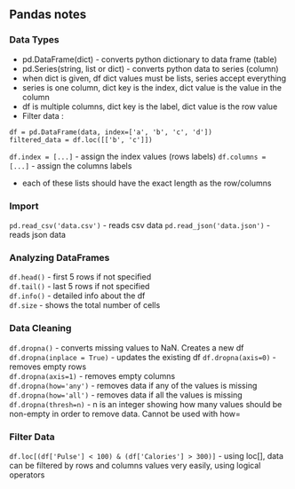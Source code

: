 ## Pandas notes
### Data Types
- pd.DataFrame(dict) - converts python dictionary to data frame (table)
- pd.Series(string, list or dict) - converts python data to series (column)
- when dict is given, df dict values must be lists, series accept everything
- series is one column, dict key is the index, dict value is the value in the column
- df is multiple columns, dict key is the label, dict value is the row value
- Filter data :
```
df = pd.DataFrame(data, index=['a', 'b', 'c', 'd'])
filtered_data = df.loc([['b', 'c']])
```
`df.index = [...]` - assign the index values (rows labels)
`df.columns = [...]` - assign the columns labels
- each of these lists should have the exact length as the row/columns

### Import 
`pd.read_csv('data.csv')` - reads csv data
`pd.read_json('data.json')` - reads json data

### Analyzing DataFrames
`df.head()` - first 5 rows if not specified  
`df.tail()` - last 5 rows if not specified  
`df.info()` - detailed info about the df  
`df.size` - shows the total number of cells

### Data Cleaning
`df.dropna()` - converts missing values to NaN. Creates a new df  
`df.dropna(inplace = True)` - updates the existing df 
`df.dropna(axis=0)` - removes empty rows  
`df.dropna(axis=1)` - removes empty columns  
`df.dropna(how='any')` - removes data if any of the values is missing  
`df.dropna(how='all')` - removes data if all the values is missing  
`df.dropna(thresh=n)` - n is an integer showing how many values should be non-empty in order to remove data. Cannot be used with how=  

### Filter Data
`df.loc[(df['Pulse'] < 100) & (df['Calories'] > 300)]` - using loc[], data can be filtered by rows and columns values very easily, using logical operators

